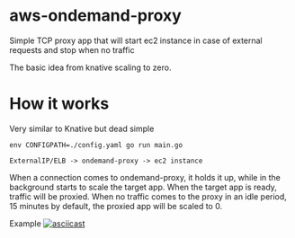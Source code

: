 
# aws-ondemand-proxy

Simple TCP proxy app that will start ec2 instance in case of external requests and stop when no traffic

The basic idea from knative scaling to zero.

# How it works

Very similar to Knative but dead simple

```
env CONFIGPATH=./config.yaml go run main.go
```

```
ExternalIP/ELB -> ondemand-proxy -> ec2 instance
```

When a connection comes to ondemand-proxy, it holds it up, while in the background starts to scale the target app.
When the target app is ready, traffic will be proxied.
When no traffic comes to the proxy in an idle period, 15 minutes by default, the proxied app will be scaled to 0.

Example
[![asciicast](https://asciinema.org/a/ZlIbWm8UQv4yVaOqfm3IzUPoT.svg)](https://asciinema.org/a/ZlIbWm8UQv4yVaOqfm3IzUPoT)
